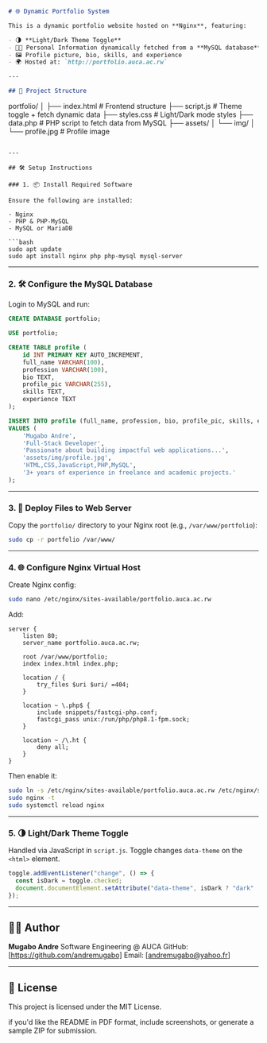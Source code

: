 ```markdown
# 🌐 Dynamic Portfolio System

This is a dynamic portfolio website hosted on **Nginx**, featuring:

- 🌗 **Light/Dark Theme Toggle**
- 🧑‍💻 Personal Information dynamically fetched from a **MySQL database**
- 🖼️ Profile picture, bio, skills, and experience
- 🌍 Hosted at: `http://portfolio.auca.ac.rw`

---

## 📁 Project Structure

```

portfolio/
│
├── index.html            # Frontend structure
├── script.js             # Theme toggle + fetch dynamic data
├── styles.css            # Light/Dark mode styles
├── data.php              # PHP script to fetch data from MySQL
├── assets/
│   └── img/
│       └── profile.jpg   # Profile image

````

---

## 🛠️ Setup Instructions

### 1. 📦 Install Required Software

Ensure the following are installed:

- Nginx
- PHP & PHP-MySQL
- MySQL or MariaDB

```bash
sudo apt update
sudo apt install nginx php php-mysql mysql-server
````

---

### 2. 🛠️ Configure the MySQL Database

Login to MySQL and run:

```sql
CREATE DATABASE portfolio;

USE portfolio;

CREATE TABLE profile (
    id INT PRIMARY KEY AUTO_INCREMENT,
    full_name VARCHAR(100),
    profession VARCHAR(100),
    bio TEXT,
    profile_pic VARCHAR(255),
    skills TEXT,
    experience TEXT
);

INSERT INTO profile (full_name, profession, bio, profile_pic, skills, experience)
VALUES (
    'Mugabo Andre',
    'Full-Stack Developer',
    'Passionate about building impactful web applications...',
    'assets/img/profile.jpg',
    'HTML,CSS,JavaScript,PHP,MySQL',
    '3+ years of experience in freelance and academic projects.'
);
```

---

### 3. 🚀 Deploy Files to Web Server

Copy the `portfolio/` directory to your Nginx root (e.g., `/var/www/portfolio`):

```bash
sudo cp -r portfolio /var/www/
```

---

### 4. 🌐 Configure Nginx Virtual Host

Create Nginx config:

```bash
sudo nano /etc/nginx/sites-available/portfolio.auca.ac.rw
```

Add:

```nginx
server {
    listen 80;
    server_name portfolio.auca.ac.rw;

    root /var/www/portfolio;
    index index.html index.php;

    location / {
        try_files $uri $uri/ =404;
    }

    location ~ \.php$ {
        include snippets/fastcgi-php.conf;
        fastcgi_pass unix:/run/php/php8.1-fpm.sock;
    }

    location ~ /\.ht {
        deny all;
    }
}
```

Then enable it:

```bash
sudo ln -s /etc/nginx/sites-available/portfolio.auca.ac.rw /etc/nginx/sites-enabled/
sudo nginx -t
sudo systemctl reload nginx
```

---

### 5. 🌗 Light/Dark Theme Toggle

Handled via JavaScript in `script.js`. Toggle changes `data-theme` on the `<html>` element.

```javascript
toggle.addEventListener("change", () => {
  const isDark = toggle.checked;
  document.documentElement.setAttribute("data-theme", isDark ? "dark" : "light");
});
```

---



## 🧑‍💻 Author

**Mugabo Andre**
Software Engineering @ AUCA
GitHub: \[https://github.com/andremugabo]
Email: \[andremugabo@yahoo.fr]

---

## 📄 License

This project is licensed under the MIT License.

if you'd like the README in PDF format, include screenshots, or generate a sample ZIP for submission.